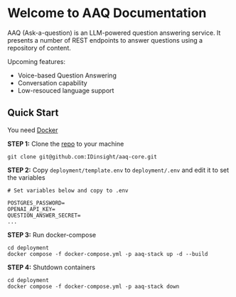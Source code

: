 # Welcome to AAQ Documentation

AAQ (Ask-a-question) is an LLM-powered question answering service. It presents a number
of REST endpoints to answer questions using a repository of content.

Upcoming features:

* Voice-based Question Answering
* Conversation capability
* Low-resouced language support

## Quick Start

You need [Docker](https://docs.docker.com/get-docker/)

**STEP 1:** Clone the [repo](https://github.com/IDinsight/aaq-core) to your machine

    git clone git@github.com:IDinsight/aaq-core.git

**STEP 2:** Copy `deployment/template.env` to `deployment/.env` and edit it to set the variables

    # Set variables below and copy to .env

    POSTGRES_PASSWORD=
    OPENAI_API_KEY=
    QUESTION_ANSWER_SECRET=
    ...

**STEP 3:** Run docker-compose

    cd deployment
    docker compose -f docker-compose.yml -p aaq-stack up -d --build

**STEP 4:** Shutdown containers

    cd deployment
    docker compose -f docker-compose.yml -p aaq-stack down
